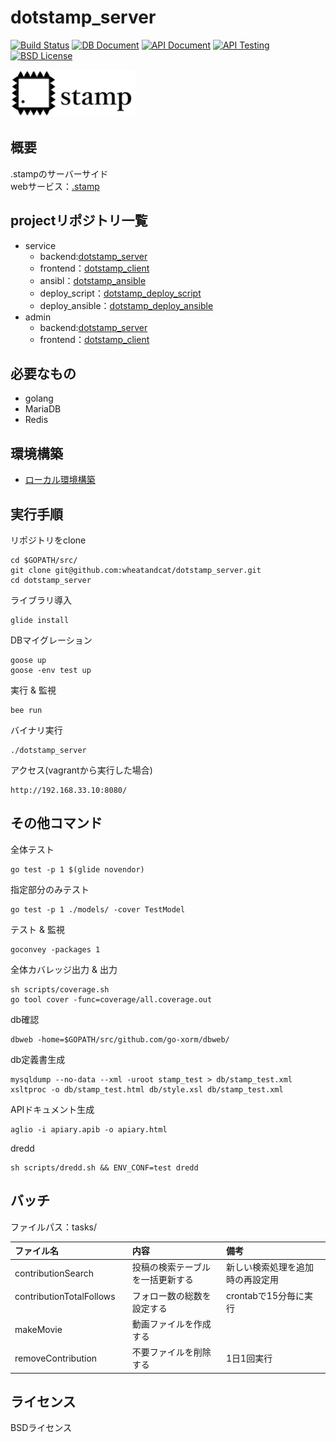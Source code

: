 # dotstamp_server

[![Build Status](https://travis-ci.org/wheatandcat/dotstamp_server.svg?branch=master)](https://travis-ci.org/wheatandcat/dotstamp_server)
[![DB Document](https://img.shields.io/badge/database-doc-brightgreen.svg)](https://wheatandcat.github.io/dotstamp_server/db/stamp_test.html)
[![API Document](https://img.shields.io/badge/restful%20api-doc-green.svg)](https://wheatandcat.github.io/dotstamp_server/apiary.html#)
[![API Testing](https://img.shields.io/badge/API%20Testing-dredd-green.svg)](https://github.com/apiaryio/dredd)
[![BSD License](https://img.shields.io/badge/license-BSD-blue.svg)](LICENSE)

<img src="https://raw.githubusercontent.com/wheatandcat/dotstamp_client/master/dist/images/common/about.png" data-canonical-src="https://raw.githubusercontent.com/wheatandcat/dotstamp_client/master/dist/images/common/about.png" width="200" />

## 概要
.stampのサーバーサイド　  
webサービス：[.stamp](http://dotstamp.com/)

## projectリポジトリ一覧
* service
  * backend:[dotstamp_server](https://github.com/wheatandcat/dotstamp_server)
  * frontend：[dotstamp_client](https://github.com/wheatandcat/dotstamp_client)
  * ansibl：[dotstamp_ansible](https://github.com/wheatandcat/dotstamp_ansible)
  * deploy_script：[dotstamp_deploy_script](https://github.com/wheatandcat/dotstamp_deploy_script)
  * deploy_ansible：[dotstamp_deploy_ansible](https://github.com/wheatandcat/dotstamp_deploy_ansible)
* admin
  * backend:[dotstamp_server](https://github.com/wheatandcat/dotstamp_admin_server)
  * frontend：[dotstamp_client](https://github.com/wheatandcat/dotstamp_admin_client)
  
## 必要なもの
* golang
* MariaDB
* Redis
## 環境構築
* [ローカル環境構築](https://github.com/wheatandcat/dotstamp_ansible#ローカル環境構築手順-)
## 実行手順
リポジトリをclone
```
cd $GOPATH/src/
git clone git@github.com:wheatandcat/dotstamp_server.git
cd dotstamp_server
```
ライブラリ導入
```
glide install
```
DBマイグレーション
```
goose up
goose -env test up
```
実行 & 監視
```
bee run
```
バイナリ実行
```
./dotstamp_server
```
アクセス(vagrantから実行した場合)
```
http://192.168.33.10:8080/
```
## その他コマンド
全体テスト
```
go test -p 1 $(glide novendor)
```
指定部分のみテスト
```
go test -p 1 ./models/ -cover TestModel
```
テスト & 監視
```
goconvey -packages 1
```
全体カバレッジ出力 & 出力
```
sh scripts/coverage.sh
go tool cover -func=coverage/all.coverage.out
```
db確認
```
dbweb -home=$GOPATH/src/github.com/go-xorm/dbweb/
```
db定義書生成
```
mysqldump --no-data --xml -uroot stamp_test > db/stamp_test.xml
xsltproc -o db/stamp_test.html db/style.xsl db/stamp_test.xml
```
APIドキュメント生成
```
aglio -i apiary.apib -o apiary.html
```
dredd
```
sh scripts/dredd.sh && ENV_CONF=test dredd
```

## バッチ  
ファイルパス：tasks/

| ファイル名 | 内容 | 備考 |
|:-----------|:------------|:------------|
| contributionSearch       | 投稿の検索テーブルを一括更新する | 新しい検索処理を追加時の再設定用 |
| contributionTotalFollows       | フォロー数の総数を設定する | crontabで15分毎に実行 |
| makeMovie       | 動画ファイルを作成する |  |
| removeContribution       | 不要ファイルを削除する | 1日1回実行 |

## ライセンス
BSDライセンス
